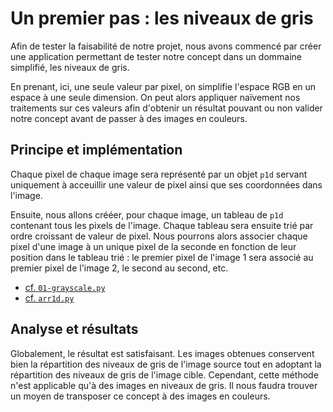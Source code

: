 # Un premier pas : les niveaux de gris

Afin de tester la faisabilité de notre projet, nous avons commencé par créer une application permettant de tester notre concept dans un dommaine simplifié, les niveaux de gris.

En prenant, ici, une seule valeur par pixel, on simplifie l'espace RGB en un espace à une seule dimension. On peut alors appliquer naïvement nos traitements sur ces valeurs afin d'obtenir un résultat pouvant ou non valider notre concept avant de passer à des images en couleurs.

## Principe et implémentation

Chaque pixel de chaque image sera représenté par un objet `p1d` servant uniquement à acceuillir une valeur de pixel ainsi que ses coordonnées dans l'image.

Ensuite, nous allons crééer, pour chaque image, un tableau de `p1d` contenant tous les pixels de l'image. Chaque tableau sera ensuite trié par ordre croissant de valeur de pixel. Nous pourrons alors associer chaque pixel d'une image à un unique pixel de la seconde en fonction de leur position dans le tableau trié : le premier pixel de l'image 1 sera associé au premier pixel de l'image 2, le second au second, etc.

- [cf. `01-grayscale.py`](../src/01-grayscale.py)
- [cf. `arr1d.py`](../src/arr1d.py)

## Analyse et résultats

Globalement, le résultat est satisfaisant. Les images obtenues conservent bien la répartition des niveaux de gris de l'image source tout en adoptant la répartition des niveaux de gris de l'image cible. Cependant, cette méthode n'est applicable qu'à des images en niveaux de gris. Il nous faudra trouver un moyen de transposer ce concept à des images en couleurs.
